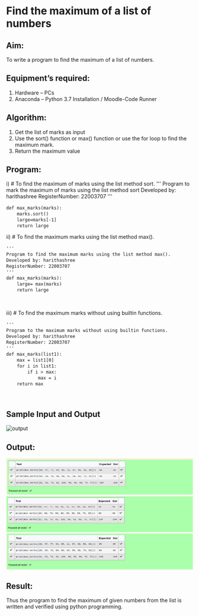 # Find the maximum of a list of numbers
## Aim:
To write a program to find the maximum of a list of numbers.
## Equipment’s required:
1.	Hardware – PCs
2.	Anaconda – Python 3.7 Installation / Moodle-Code Runner
## Algorithm:
1.	Get the list of marks as input
2.	Use the sort() function or max() function or use the for loop to find the maximum mark.
3.	Return the maximum value
## Program:

i)	# To find the maximum of marks using the list method sort.
''' 
Program to mark the maximum of marks using the list method sort
Developed by: harithashree
RegisterNumber: 22003707
'''
```
def max_marks(marks):
    marks.sort()
    large=marks[-1]
    return large
```



ii)	# To find the maximum marks using the list method max().
```
''' 
Program to find the maximum marks using the list method max().
Developed by: harithashree
RegisterNumber: 22003707
'''
def max_marks(marks):
    large= max(marks)
    return large



```

iii) # To find the maximum marks without using builtin functions.
```
''' 
Program to the maximum marks without using builtin functions.
Developed by: harithashree
RegisterNumber: 22003707
'''
def max_marks(list1):
    max = list1[0]
    for i in list1:
        if i > max:
            max = i
    return max



```
## Sample Input and Output
![output](./img/max_marks1.jpg) 

## Output:
![output](/Screenshot%20from%202023-01-23%2019-23-24.png)
![output](/Screenshot%20from%202023-01-23%2019-24-08.png)
![output](/Screenshot%20from%202023-01-23%2019-24-27.png)

## Result:
Thus the program to find the maximum of given numbers from the list is written and verified using python programming.
